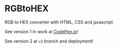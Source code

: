 # RGBtoHEX
RGB to HEX converter with HTML, CSS and javascript

See version 1 in work at [CodePen.io](https://codepen.io/arskeliss/pen/oNdNNEW)!

See version 2 at `v2` branch and deployment!
